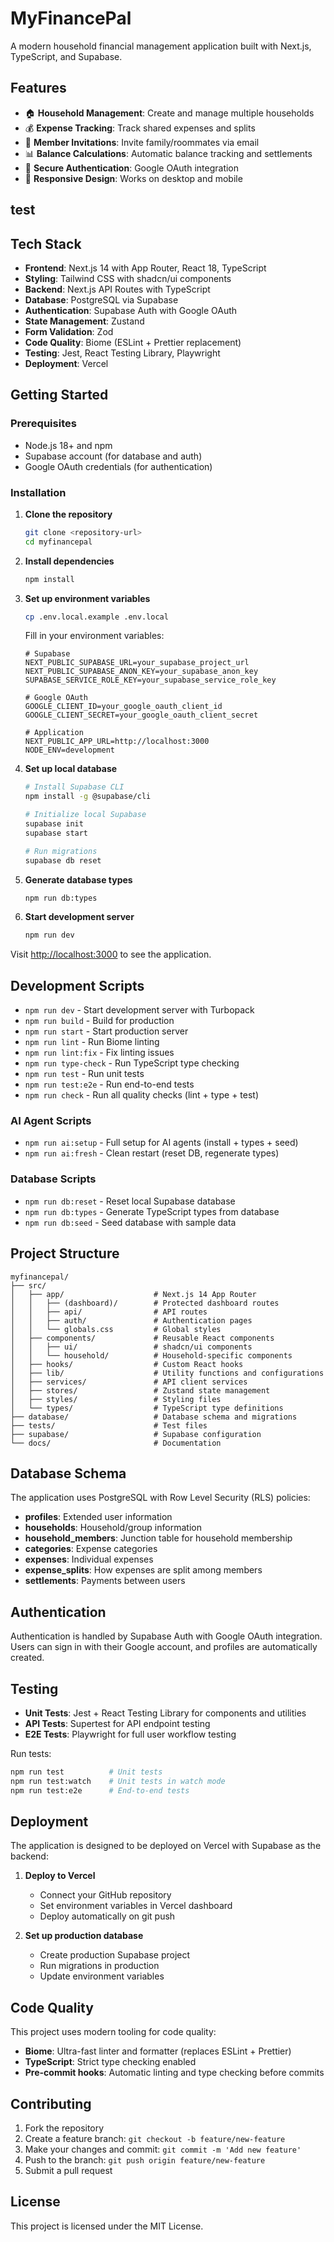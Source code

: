# MyFinancePal

A modern household financial management application built with Next.js, TypeScript, and Supabase.

## Features

- 🏠 **Household Management**: Create and manage multiple households
- 💰 **Expense Tracking**: Track shared expenses and splits
- 👥 **Member Invitations**: Invite family/roommates via email
- 📊 **Balance Calculations**: Automatic balance tracking and settlements
- 🔐 **Secure Authentication**: Google OAuth integration
- 📱 **Responsive Design**: Works on desktop and mobile


## test
## Tech Stack

- **Frontend**: Next.js 14 with App Router, React 18, TypeScript
- **Styling**: Tailwind CSS with shadcn/ui components
- **Backend**: Next.js API Routes with TypeScript
- **Database**: PostgreSQL via Supabase
- **Authentication**: Supabase Auth with Google OAuth
- **State Management**: Zustand
- **Form Validation**: Zod
- **Code Quality**: Biome (ESLint + Prettier replacement)
- **Testing**: Jest, React Testing Library, Playwright
- **Deployment**: Vercel

## Getting Started

### Prerequisites

- Node.js 18+ and npm
- Supabase account (for database and auth)
- Google OAuth credentials (for authentication)

### Installation

1. **Clone the repository**
   ```bash
   git clone <repository-url>
   cd myfinancepal
   ```

2. **Install dependencies**
   ```bash
   npm install
   ```

3. **Set up environment variables**
   ```bash
   cp .env.local.example .env.local
   ```

   Fill in your environment variables:
   ```env
   # Supabase
   NEXT_PUBLIC_SUPABASE_URL=your_supabase_project_url
   NEXT_PUBLIC_SUPABASE_ANON_KEY=your_supabase_anon_key
   SUPABASE_SERVICE_ROLE_KEY=your_supabase_service_role_key

   # Google OAuth
   GOOGLE_CLIENT_ID=your_google_oauth_client_id
   GOOGLE_CLIENT_SECRET=your_google_oauth_client_secret

   # Application
   NEXT_PUBLIC_APP_URL=http://localhost:3000
   NODE_ENV=development
   ```

4. **Set up local database**
   ```bash
   # Install Supabase CLI
   npm install -g @supabase/cli

   # Initialize local Supabase
   supabase init
   supabase start

   # Run migrations
   supabase db reset
   ```

5. **Generate database types**
   ```bash
   npm run db:types
   ```

6. **Start development server**
   ```bash
   npm run dev
   ```

Visit [http://localhost:3000](http://localhost:3000) to see the application.

## Development Scripts

- `npm run dev` - Start development server with Turbopack
- `npm run build` - Build for production
- `npm run start` - Start production server
- `npm run lint` - Run Biome linting
- `npm run lint:fix` - Fix linting issues
- `npm run type-check` - Run TypeScript type checking
- `npm run test` - Run unit tests
- `npm run test:e2e` - Run end-to-end tests
- `npm run check` - Run all quality checks (lint + type + test)

### AI Agent Scripts

- `npm run ai:setup` - Full setup for AI agents (install + types + seed)
- `npm run ai:fresh` - Clean restart (reset DB, regenerate types)

### Database Scripts

- `npm run db:reset` - Reset local Supabase database
- `npm run db:types` - Generate TypeScript types from database
- `npm run db:seed` - Seed database with sample data

## Project Structure

```
myfinancepal/
├── src/
│   ├── app/                    # Next.js 14 App Router
│   │   ├── (dashboard)/        # Protected dashboard routes
│   │   ├── api/                # API routes
│   │   ├── auth/               # Authentication pages
│   │   └── globals.css         # Global styles
│   ├── components/             # Reusable React components
│   │   ├── ui/                 # shadcn/ui components
│   │   └── household/          # Household-specific components
│   ├── hooks/                  # Custom React hooks
│   ├── lib/                    # Utility functions and configurations
│   ├── services/               # API client services
│   ├── stores/                 # Zustand state management
│   ├── styles/                 # Styling files
│   └── types/                  # TypeScript type definitions
├── database/                   # Database schema and migrations
├── tests/                      # Test files
├── supabase/                   # Supabase configuration
└── docs/                       # Documentation
```

## Database Schema

The application uses PostgreSQL with Row Level Security (RLS) policies:

- **profiles**: Extended user information
- **households**: Household/group information
- **household_members**: Junction table for household membership
- **categories**: Expense categories
- **expenses**: Individual expenses
- **expense_splits**: How expenses are split among members
- **settlements**: Payments between users

## Authentication

Authentication is handled by Supabase Auth with Google OAuth integration. Users can sign in with their Google account, and profiles are automatically created.

## Testing

- **Unit Tests**: Jest + React Testing Library for components and utilities
- **API Tests**: Supertest for API endpoint testing
- **E2E Tests**: Playwright for full user workflow testing

Run tests:
```bash
npm run test          # Unit tests
npm run test:watch    # Unit tests in watch mode
npm run test:e2e      # End-to-end tests
```

## Deployment

The application is designed to be deployed on Vercel with Supabase as the backend:

1. **Deploy to Vercel**
   - Connect your GitHub repository
   - Set environment variables in Vercel dashboard
   - Deploy automatically on git push

2. **Set up production database**
   - Create production Supabase project
   - Run migrations in production
   - Update environment variables

## Code Quality

This project uses modern tooling for code quality:

- **Biome**: Ultra-fast linter and formatter (replaces ESLint + Prettier)
- **TypeScript**: Strict type checking enabled
- **Pre-commit hooks**: Automatic linting and type checking before commits

## Contributing

1. Fork the repository
2. Create a feature branch: `git checkout -b feature/new-feature`
3. Make your changes and commit: `git commit -m 'Add new feature'`
4. Push to the branch: `git push origin feature/new-feature`
5. Submit a pull request

## License

This project is licensed under the MIT License.


